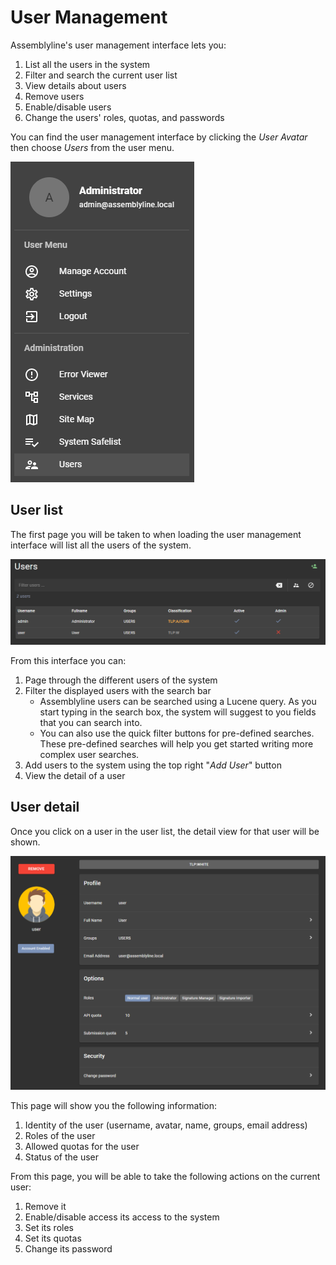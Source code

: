 # User Management

Assemblyline's user management interface lets you:

1. List all the users in the system
2. Filter and search the current user list
3. View details about users
4. Remove users
5. Enable/disable users
6. Change the users' roles, quotas, and passwords

You can find the user management interface by clicking the *User Avatar* then choose *Users* from the user menu.

![User management](./images/user_management.PNG)

## User list

The first page you will be taken to when loading the user management interface will list all the users of the system.

![User list](./images/user_list.PNG)

From this interface you can:

1. Page through the different users of the system
2. Filter the displayed users with the search bar
    * Assemblyline users can be searched using a Lucene query. As you start typing in the search box, the system will suggest to you fields that you can search into.
    * You can also use the quick filter buttons for pre-defined searches. These pre-defined searches will help you get started writing more complex user searches.
3. Add users to the system using the top right "*Add User*" button
4. View the detail of a user

## User detail

Once you click on a user in the user list, the detail view for that user will be shown.

![User detail](./images/user_detail.png)

This page will show you the following information:

1. Identity of the user (username, avatar, name, groups, email address)
2. Roles of the user
3. Allowed quotas for the user
4. Status of the user

From this page, you will be able to take the following actions on the current user:

1. Remove it
2. Enable/disable access its access to the system
3. Set its roles
4. Set its quotas
5. Change its password
